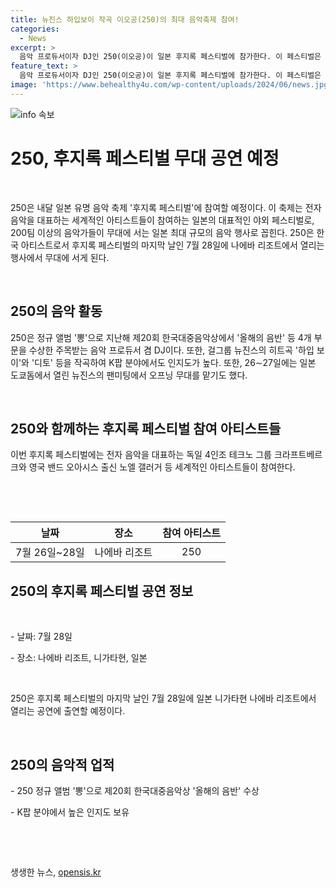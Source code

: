 ```yaml
---
title: 뉴진스 하입보이 작곡 이오공(250)의 최대 음악축제 참여!
categories:
  - News
excerpt: >
  음악 프로듀서이자 DJ인 250(이오공)이 일본 후지록 페스티벌에 참가한다. 이 페스티벌은 일본의 대표적인 야외 음악 행사로, 200팀 이상의 음악가들이 참여하며, 독일 테크노 그룹 크라프트베르크, 영국 밴드 오아시스 출신 노엘 갤러거 등 세계적인 아티스트들도 참여한다. 250은 작곡가로도 활동하며, 지난해에는 정규 앨범 뽕으로 4개 부문을 수상했고, K팝 분야에서도 높은 인지도를 갖고 있다. 또한, 뉴진스의 팬미팅에서 오프닝 무대를 선보인 바 있다.
feature_text: >
  음악 프로듀서이자 DJ인 250(이오공)이 일본 후지록 페스티벌에 참가한다. 이 페스티벌은 일본의 대표적인 야외 음악 행사로, 200팀 이상의 음악가들이 참여하며, 독일 테크노 그룹 크라프트베르크, 영국 밴드 오아시스 출신 노엘 갤러거 등 세계적인 아티스트들도 참여한다. 250은 작곡가로도 활동하며, 지난해에는 정규 앨범 뽕으로 4개 부문을 수상했고, K팝 분야에서도 높은 인지도를 갖고 있다. 또한, 뉴진스의 팬미팅에서 오프닝 무대를 선보인 바 있다.
image: 'https://www.behealthy4u.com/wp-content/uploads/2024/06/news.jpg'
---
```


<p><img src="https://www.behealthy4u.com/wp-content/uploads/2024/06/news.jpg" alt="info 속보" /></p>

<h1>250, 후지록 페스티벌 무대 공연 예정</h1>

<p data-ke-size="size16">&nbsp;</p>

<p>250은 내달 일본 유명 음악 축제 '후지록 페스티벌'에 참여할 예정이다. 이 축제는 전자 음악을 대표하는 세계적인 아티스트들이 참여하는 일본의 대표적인 야외 페스티벌로, 200팀 이상의 음악가들이 무대에 서는 일본 최대 규모의 음악 행사로 꼽힌다. 250은 한국 아티스트로서 후지록 페스티벌의 마지막 날인 7월 28일에 나에바 리조트에서 열리는 행사에서 무대에 서게 된다.</p>

<p data-ke-size="size16">&nbsp;</p>

<h2 data-ke-size="size26">250의 음악 활동</h2>

<p data-ke-size="size16">250은 정규 앨범 '뽕'으로 지난해 제20회 한국대중음악상에서 '올해의 음반' 등 4개 부문을 수상한 주목받는 음악 프로듀서 겸 DJ이다. 또한, 걸그룹 뉴진스의 히트곡 '하입 보이'와 '디토' 등을 작곡하여 K팝 분야에서도 인지도가 높다. 또한, 26∼27일에는 일본 도쿄돔에서 열린 뉴진스의 팬미팅에서 오프닝 무대를 맡기도 했다.</p>

<p data-ke-size="size16">&nbsp;</p>

<h2 data-ke-size="size26">250와 함께하는 후지록 페스티벌 참여 아티스트들</h2>

<p data-ke-size="size16">이번 후지록 페스티벌에는 전자 음악을 대표하는 독일 4인조 테크노 그룹 크라프트베르크와 영국 밴드 오아시스 출신 노엘 갤러거 등 세계적인 아티스트들이 참여한다.</p>

<p data-ke-size="size16">&nbsp;</p>

<p data-ke-size="size16">&nbsp;</p>

<table>
    <thead>
        <tr>
            <th style="text-align: center;">날짜</th>
            <th style="text-align: center;">장소</th>
            <th style="text-align: center;">참여 아티스트</th>
        </tr>
    </thead>
    <tbody>
        <tr>
            <td style="text-align: center;">7월 26일~28일</td>
            <td style="text-align: center;">나에바 리조트</td>
            <td style="text-align: center;">250</td>
        </tr>
    </tbody>
</table>

<h2 data-ke-size="size26">250의 후지록 페스티벌 공연 정보</h2>

<p data-ke-size="size16">&nbsp;</p>

<p data-ke-size="size16">- 날짜: 7월 28일</p>

<p data-ke-size="size16">- 장소: 나에바 리조트, 니가타현, 일본</p>

<p data-ke-size="size16">&nbsp;</p>

<p data-ke-size="size16">250은 후지록 페스티벌의 마지막 날인 7월 28일에 일본 니가타현 나에바 리조트에서 열리는 공연에 출연할 예정이다.</p>

<p data-ke-size="size16">&nbsp;</p>

<h2 data-ke-size="size26">250의 음악적 업적</h2>

<p data-ke-size="size16">- 250 정규 앨범 '뽕'으로 제20회 한국대중음악상 '올해의 음반' 수상</p>

<p data-ke-size="size16">- K팝 분야에서 높은 인지도 보유</p>

<p data-ke-size="size16">&nbsp;</p>

<p data-ke-size="size16">&nbsp;</p>
생생한 뉴스, <a href="https://opensis.kr" rel="dofollow">opensis.kr</a>


